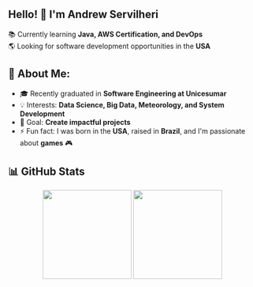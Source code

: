 ## Hello! 👋 I'm Andrew Servilheri

📚 Currently learning **Java, AWS Certification, and DevOps**  
🌎 Looking for software development opportunities in the **USA**  

## 🚀 About Me:
- 🎓 Recently graduated in **Software Engineering at Unicesumar**  
- 💡 Interests: **Data Science, Big Data, Meteorology, and System Development**  
- 🎯 Goal: **Create impactful projects**  
- ⚡ Fun fact: I was born in the **USA**, raised in **Brazil**, and I'm passionate about **games** 🎮  


## 📊 GitHub Stats

<div align="center">
  <img height="180em" src="https://github-readme-stats.vercel.app/api/top-langs/?username=Andyhenri1504&layout=compact&theme=dracula"/>
  <img height="180em" src="https://github-readme-stats.vercel.app/api?username=Andyhenri1504&show_icons=true&theme=dracula"/>
</div>


<!--
**Andyhenri1504/Andyhenri1504** is a ✨ _special_ ✨ repository because its `README.md` (this file) appears on your GitHub profile.

Here are some ideas to get you started:

- 🔭 I’m currently working on ...
- 🌱 I’m currently learning ...
- 👯 I’m looking to collaborate on ...
- 🤔 I’m looking for help with ...
- 💬 Ask me about ...
- 📫 How to reach me: ...
- 😄 Pronouns: ...
- ⚡ Fun fact: ...
-->
